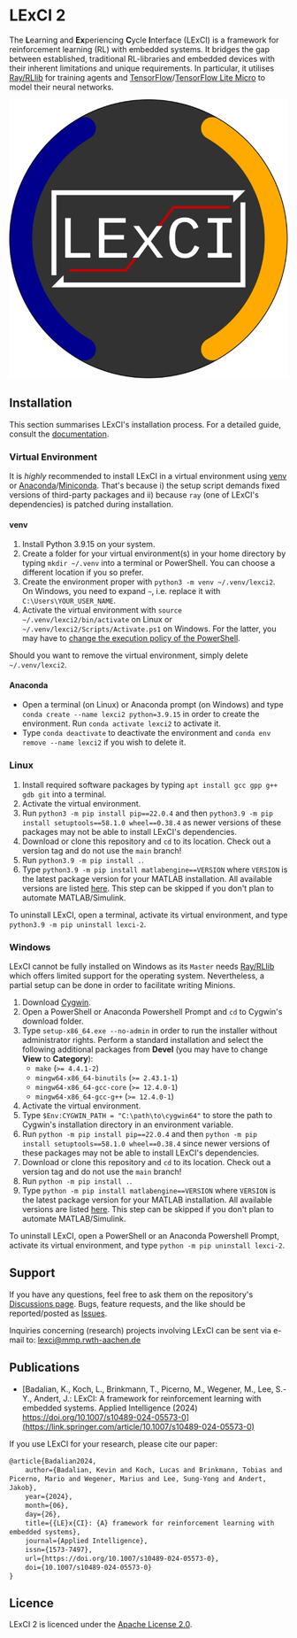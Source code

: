# LExCI 2

The **L**earning and **Ex**periencing **C**ycle **I**nterface (LExCI) is a
framework for reinforcement learning (RL) with embedded systems. It bridges the
gap between established, traditional RL-libraries and embedded devices with
their inherent limitations and unique requirements. In particular, it utilises
[Ray/RLlib](https://github.com/ray-project/ray) for training agents and
[TensorFlow](https://github.com/tensorflow/tensorflow)/[TensorFlow Lite Micro](https://github.com/tensorflow/tflite-micro)
to model their neural networks.

<p align="center">
    <img src="logo.svg" alt="LExCI's Logo"/>
</p>


## Installation

This section summarises LExCI's installation process. For a detailed guide,
consult the
[documentation](https://github.com/mechatronics-RWTH/lexci-2/blob/main/documentation/02_installation.md).


### Virtual Environment

It is *highly* recommended to install LExCI in a virtual environment using
[venv](https://docs.python.org/3/library/venv.html) or
[Anaconda](https://docs.anaconda.com/free/anaconda/)/[Miniconda](https://docs.anaconda.com/free/miniconda/).
That's because i) the setup script demands fixed versions of third-party
packages and ii) because `ray` (one of LExCI's dependencies) is patched during
installation.


#### venv

1. Install Python 3.9.15 on your system.
2. Create a folder for your virtual environment(s) in your home directory by
   typing `mkdir ~/.venv` into a terminal or PowerShell. You can choose a
   different location if you so prefer.
3. Create the environment proper with `python3 -m venv ~/.venv/lexci2`. On
   Windows, you need to expand `~`, i.e. replace it with
   `C:\Users\YOUR_USER_NAME`.
4. Activate the virtual environment with `source ~/.venv/lexci2/bin/activate`
   on Linux or `~/.venv/lexci2/Scripts/Activate.ps1` on Windows. For the latter,
   you may have to
   [change the execution policy of the PowerShell](https://learn.microsoft.com/en-us/powershell/module/microsoft.powershell.security/set-executionpolicy?view=powershell-7.4).

Should you want to remove the virtual environment, simply delete
`~/.venv/lexci2`.


#### Anaconda

* Open a terminal (on Linux) or Anaconda prompt (on Windows) and type
  `conda create --name lexci2 python=3.9.15` in order to create the environment.
  Run `conda activate lexci2` to activate it.
* Type `conda deactivate` to deactivate the environment and
  `conda env remove --name lexci2` if you wish to delete it.


### Linux

1. Install required software packages by typing
   `apt install gcc gpp g++ gdb git` into a terminal.
2. Activate the virtual environment.
3. Run `python3 -m pip install pip==22.0.4` and then
   `python3.9 -m pip install setuptools==58.1.0 wheel==0.38.4` as newer versions
   of these packages may not be able to install LExCI's dependencies.
4. Download or clone this repository and `cd` to its location. Check out a
   version tag and do not use the `main` branch!
5. Run `python3.9 -m pip install .`.
6. Type `python3.9 -m pip install matlabengine==VERSION` where `VERSION` is the
   latest package version for your MATLAB installation. All available versions
   are listed [here](https://pypi.org/project/matlabengine/#history). This step
   can be skipped if you don't plan to automate MATLAB/Simulink.

To uninstall LExCI, open a terminal, activate its virtual environment, and type
`python3.9 -m pip uninstall lexci-2`.


### Windows

LExCI cannot be fully installed on Windows as its `Master` needs
[Ray/RLlib](https://github.com/ray-project/ray) which offers limited support for
the operating system. Nevertheless, a partial setup can be done in order to
facilitate writing Minions.

1. Download [Cygwin](https://www.cygwin.com/).
2. Open a PowerShell or Anaconda Powershell Prompt and `cd` to Cygwin's download
   folder.
3. Type `setup-x86_64.exe --no-admin` in order to run the installer without
   administrator rights. Perform a standard installation and select the
   following additional packages from **Devel** (you may have to change **View**
   to **Category**):
   - `make` (`>= 4.4.1-2`)
   - `mingw64-x86_64-binutils` (`>= 2.43.1-1`)
   - `mingw64-x86_64-gcc-core` (`>= 12.4.0-1`)
   - `mingw64-x86_64-gcc-g++` (`>= 12.4.0-1`)
4. Activate the virtual environment.
5. Type `$Env:CYGWIN_PATH = "C:\path\to\cygwin64"` to store the path to Cygwin's
   installation directory in an environment variable.
6. Run `python -m pip install pip==22.0.4` and then
   `python -m pip install setuptools==58.1.0 wheel==0.38.4` since newer
   versions of these packages may not be able to install LExCI's dependencies.
7. Download or clone this repository and `cd` to its location. Check out a
   version tag and do not use the `main` branch!
8. Run `python -m pip install .`.
9. Type `python -m pip install matlabengine==VERSION` where `VERSION` is the
   latest package version for your MATLAB installation. All available versions
   are listed [here](https://pypi.org/project/matlabengine/#history). This step
   can be skipped if you don't plan to automate MATLAB/Simulink.

To uninstall LExCI, open a PowerShell or an Anaconda Powershell Prompt, activate
its virtual environment, and type `python -m pip uninstall lexci-2`.


## Support

If you have any questions, feel free to ask them on the repository's
[Discussions page](https://github.com/mechatronics-RWTH/lexci-2/discussions).
Bugs, feature requests, and the like should be reported/posted as
[Issues](https://github.com/mechatronics-RWTH/lexci-2/issues).

Inquiries concerning (research) projects involving LExCI can be sent via e-mail
to: [lexci@mmp.rwth-aachen.de](mailto:lexci@mmp.rwth-aachen.de)


## Publications

- [Badalian, K., Koch, L., Brinkmann, T., Picerno, M., Wegener, M., Lee, S.-Y., Andert, J.: LExCI: A framework for reinforcement learning with embedded systems. Applied Intelligence (2024) https://doi.org/10.1007/s10489-024-05573-0](https://link.springer.com/article/10.1007/s10489-024-05573-0)

If you use LExCI for your research, please cite our paper:

    @article{Badalian2024,
        author={Badalian, Kevin and Koch, Lucas and Brinkmann, Tobias and Picerno, Mario and Wegener, Marius and Lee, Sung-Yong and Andert, Jakob},
        year={2024},
        month={06},
        day={26},
        title={{LE}x{CI}: {A} framework for reinforcement learning with embedded systems},
        journal={Applied Intelligence},
        issn={1573-7497},
        url={https://doi.org/10.1007/s10489-024-05573-0},
        doi={10.1007/s10489-024-05573-0}
    }


## Licence

LExCI 2 is licenced under the
[Apache License 2.0](https://www.apache.org/licenses/LICENSE-2.0.txt).

